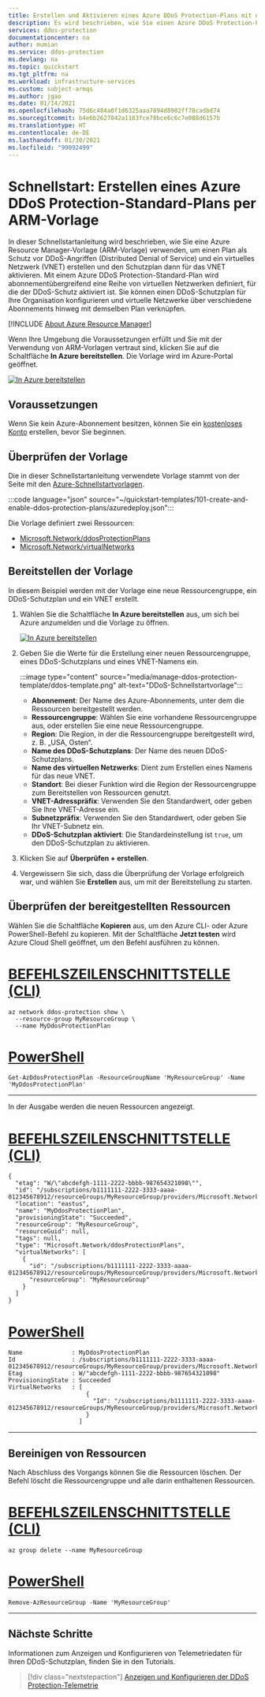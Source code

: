 ```yaml
---
title: Erstellen und Aktivieren eines Azure DDoS Protection-Plans mit einer Azure Resource Manager-Vorlage (ARM-Vorlage).
description: Es wird beschrieben, wie Sie einen Azure DDoS Protection-Plan mit einer Azure Resource Manager-Vorlage (ARM-Vorlage) erstellen und aktivieren.
services: ddos-protection
documentationcenter: na
author: mumian
ms.service: ddos-protection
ms.devlang: na
ms.topic: quickstart
ms.tgt_pltfrm: na
ms.workload: infrastructure-services
ms.custom: subject-armqs
ms.author: jgao
ms.date: 01/14/2021
ms.openlocfilehash: 75d6c484a0f1d6325aaa7894d8902ff78cadbd74
ms.sourcegitcommit: b4e6b2627842a1183fce78bce6c6c7e088d6157b
ms.translationtype: HT
ms.contentlocale: de-DE
ms.lasthandoff: 01/30/2021
ms.locfileid: "99092499"
---
```

# <a name="quickstart-create-an-azure-ddos-protection-standard-using-arm-template"></a>Schnellstart: Erstellen eines Azure DDoS Protection-Standard-Plans per ARM-Vorlage

In dieser Schnellstartanleitung wird beschrieben, wie Sie eine Azure Resource Manager-Vorlage (ARM-Vorlage) verwenden, um einen Plan als Schutz vor DDoS-Angriffen (Distributed Denial of Service) und ein virtuelles Netzwerk (VNET) erstellen und den Schutzplan dann für das VNET aktivieren. Mit einem Azure DDoS Protection-Standard-Plan wird abonnementübergreifend eine Reihe von virtuellen Netzwerken definiert, für die der DDoS-Schutz aktiviert ist. Sie können einen DDoS-Schutzplan für Ihre Organisation konfigurieren und virtuelle Netzwerke über verschiedene Abonnements hinweg mit demselben Plan verknüpfen.

[!INCLUDE [About Azure Resource Manager](../../includes/resource-manager-quickstart-introduction.md)]

Wenn Ihre Umgebung die Voraussetzungen erfüllt und Sie mit der Verwendung von ARM-Vorlagen vertraut sind, klicken Sie auf die Schaltfläche **In Azure bereitstellen**. Die Vorlage wird im Azure-Portal geöffnet.

[![In Azure bereitstellen](../media/template-deployments/deploy-to-azure.svg)](https://portal.azure.com/#create/Microsoft.Template/uri/https%3A%2F%2Fraw.githubusercontent.com%2FAzure%2Fazure-quickstart-templates%2Fmaster%2F101-create-and-enable-ddos-protection-plans%2Fazuredeploy.json)

## <a name="prerequisites"></a>Voraussetzungen

Wenn Sie kein Azure-Abonnement besitzen, können Sie ein [kostenloses Konto](https://azure.microsoft.com/free/?WT.mc_id=A261C142F) erstellen, bevor Sie beginnen.

## <a name="review-the-template"></a>Überprüfen der Vorlage

Die in dieser Schnellstartanleitung verwendete Vorlage stammt von der Seite mit den [Azure-Schnellstartvorlagen](https://azure.microsoft.com/resources/templates/101-create-and-enable-ddos-protection-plans).

:::code language="json" source="~/quickstart-templates/101-create-and-enable-ddos-protection-plans/azuredeploy.json":::

Die Vorlage definiert zwei Ressourcen:

- [Microsoft.Network/ddosProtectionPlans](/azure/templates/microsoft.network/ddosprotectionplans)
- [Microsoft.Network/virtualNetworks](/azure/templates/microsoft.network/virtualnetworks)

## <a name="deploy-the-template"></a>Bereitstellen der Vorlage

In diesem Beispiel werden mit der Vorlage eine neue Ressourcengruppe, ein DDoS-Schutzplan und ein VNET erstellt.

1. Wählen Sie die Schaltfläche **In Azure bereitstellen** aus, um sich bei Azure anzumelden und die Vorlage zu öffnen.

    [![In Azure bereitstellen](../media/template-deployments/deploy-to-azure.svg)](https://portal.azure.com/#create/Microsoft.Template/uri/https%3A%2F%2Fraw.githubusercontent.com%2FAzure%2Fazure-quickstart-templates%2Fmaster%2F101-create-and-enable-ddos-protection-plans%2Fazuredeploy.json)

1. Geben Sie die Werte für die Erstellung einer neuen Ressourcengruppe, eines DDoS-Schutzplans und eines VNET-Namens ein.

    :::image type="content" source="media/manage-ddos-protection-template/ddos-template.png" alt-text="DDoS-Schnellstartvorlage":::

    - **Abonnement**: Der Name des Azure-Abonnements, unter dem die Ressourcen bereitgestellt werden.
    - **Ressourcengruppe**: Wählen Sie eine vorhandene Ressourcengruppe aus, oder erstellen Sie eine neue Ressourcengruppe.
    - **Region**: Die Region, in der die Ressourcengruppe bereitgestellt wird, z. B. „USA, Osten“.
    - **Name des DDoS-Schutzplans**: Der Name des neuen DDoS-Schutzplans.
    - **Name des virtuellen Netzwerks**: Dient zum Erstellen eines Namens für das neue VNET.
    - **Standort**: Bei dieser Funktion wird die Region der Ressourcengruppe zum Bereitstellen von Ressourcen genutzt.
    - **VNET-Adresspräfix**: Verwenden Sie den Standardwert, oder geben Sie Ihre VNET-Adresse ein.
    - **Subnetzpräfix**: Verwenden Sie den Standardwert, oder geben Sie Ihr VNET-Subnetz ein.
    - **DDoS-Schutzplan aktiviert**: Die Standardeinstellung ist `true`, um den DDoS-Schutzplan zu aktivieren.

1. Klicken Sie auf **Überprüfen + erstellen**.
1. Vergewissern Sie sich, dass die Überprüfung der Vorlage erfolgreich war, und wählen Sie **Erstellen** aus, um mit der Bereitstellung zu starten.

## <a name="review-deployed-resources"></a>Überprüfen der bereitgestellten Ressourcen

Wählen Sie die Schaltfläche **Kopieren** aus, um den Azure CLI- oder Azure PowerShell-Befehl zu kopieren. Mit der Schaltfläche **Jetzt testen** wird Azure Cloud Shell geöffnet, um den Befehl ausführen zu können.

# <a name="cli"></a>[BEFEHLSZEILENSCHNITTSTELLE (CLI)](#tab/CLI)

```azurecli-interactive
az network ddos-protection show \
  --resource-group MyResourceGroup \
  --name MyDdosProtectionPlan
```

# <a name="powershell"></a>[PowerShell](#tab/PowerShell)

```azurepowershell-interactive
Get-AzDdosProtectionPlan -ResourceGroupName 'MyResourceGroup' -Name 'MyDdosProtectionPlan'
```

---

In der Ausgabe werden die neuen Ressourcen angezeigt.

# <a name="cli"></a>[BEFEHLSZEILENSCHNITTSTELLE (CLI)](#tab/CLI)

```Output
{
  "etag": "W/\"abcdefgh-1111-2222-bbbb-987654321098\"",
  "id": "/subscriptions/b1111111-2222-3333-aaaa-012345678912/resourceGroups/MyResourceGroup/providers/Microsoft.Network/ddosProtectionPlans/MyDdosProtectionPlan",
  "location": "eastus",
  "name": "MyDdosProtectionPlan",
  "provisioningState": "Succeeded",
  "resourceGroup": "MyResourceGroup",
  "resourceGuid": null,
  "tags": null,
  "type": "Microsoft.Network/ddosProtectionPlans",
  "virtualNetworks": [
    {
      "id": "/subscriptions/b1111111-2222-3333-aaaa-012345678912/resourceGroups/MyResourceGroup/providers/Microsoft.Network/virtualNetworks/MyVNet",
      "resourceGroup": "MyResourceGroup"
    }
  ]
}
```

# <a name="powershell"></a>[PowerShell](#tab/PowerShell)

```Output
Name              : MyDdosProtectionPlan
Id                : /subscriptions/b1111111-2222-3333-aaaa-012345678912/resourceGroups/MyResourceGroup/providers/Microsoft.Network/ddosProtectionPlans/MyDdosProtectionPlan
Etag              : W/"abcdefgh-1111-2222-bbbb-987654321098"
ProvisioningState : Succeeded
VirtualNetworks   : [
                      {
                        "Id": "/subscriptions/b1111111-2222-3333-aaaa-012345678912/resourceGroups/MyResourceGroup/providers/Microsoft.Network/virtualNetworks/MyVNet"
                      }
                    ]
```

---

## <a name="clean-up-resources"></a>Bereinigen von Ressourcen

Nach Abschluss des Vorgangs können Sie die Ressourcen löschen. Der Befehl löscht die Ressourcengruppe und alle darin enthaltenen Ressourcen.

# <a name="cli"></a>[BEFEHLSZEILENSCHNITTSTELLE (CLI)](#tab/CLI)

```azurecli-interactive
az group delete --name MyResourceGroup
```

# <a name="powershell"></a>[PowerShell](#tab/PowerShell)

```azurepowershell-interactive
Remove-AzResourceGroup -Name 'MyResourceGroup'
```

---

## <a name="next-steps"></a>Nächste Schritte

Informationen zum Anzeigen und Konfigurieren von Telemetriedaten für Ihren DDoS-Schutzplan, finden Sie in den Tutorials.

> [!div class="nextstepaction"]
> [Anzeigen und Konfigurieren der DDoS Protection-Telemetrie](telemetry.md)
